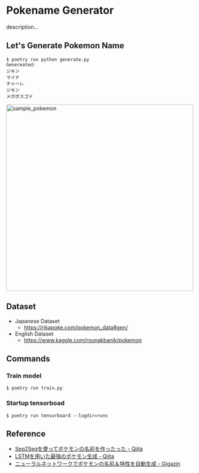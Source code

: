# Pokename Generator

description...

## Let's Generate Pokemon Name

```
$ poetry run python generate.py
Genereated:
ジキン
マイナ
チャーレ
ジキン
メガボスゴド
```

<img src="https://user-images.githubusercontent.com/17187586/109241944-938fed80-781d-11eb-8725-d38ef831b6a6.png" alt="sample_pokemon" style="width:500px">

## Dataset
- Japanese Dataset
  - https://rikapoke.com/pokemon_data8gen/
- English Dataset
  - https://www.kaggle.com/rounakbanik/pokemon


## Commands
### Train model
```
$ poetry run train.py
```

### Startup tensorboad
```
$ poetry run tensorboard --logdir=runs
```

## Reference
- [Seq2Seqを使ってポケモンの名前を作ったった - Qiita](https://qiita.com/yoyoyoyoyo/items/cfbbe8c65f9634763dec)
- [LSTMを用いた最強のポケモン生成 - Qiita](https://qiita.com/kntaaa000/items/93b9fe533857ff976037)
- [ニューラルネットワークでポケモンの名前＆特性を自動生成 - Gigazin](https://gigazine.net/news/20170404-pokemon-generated-neural-network/)
